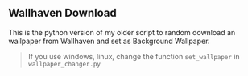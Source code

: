 ## Wallhaven Download

This is the python version of my older script to random download an wallpaper from Wallhaven and set as Background Wallpaper.

> If you use windows, linux, change the function `set_wallpaper` in `wallpaper_changer.py`
